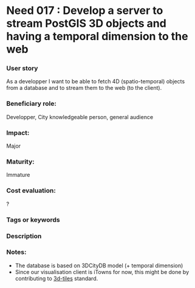 # Need 017 : Develop a server to stream PostGIS 3D objects and having a temporal dimension to the web

### User story

As a developper I want to be able to fetch 4D (spatio-temporal) objects from a database and to stream them to the web (to the client).

### Beneficiary role: 
Developper, City knowledgeable person, general audience

### Impact: 
Major

### Maturity:
Immature

### Cost evaluation:
?

### Tags or keywords


### Description


### Notes:

  * The database is based on 3DCityDB model (+ temporal dimension)
  * Since our visualisation client is iTowns for now, this might be done by contributing to [3d-tiles](http://cesiumjs.org/2015/08/10/Introducing-3D-Tiles/) standard.
